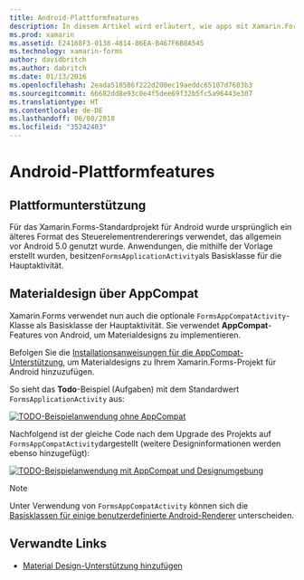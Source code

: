 ```yaml
---
title: Android-Plattformfeatures
description: In diesem Artikel wird erläutert, wie apps mit Xamarin.Forms Android-spezifische Funktionen hinzu, und Material Entwurf zu realisieren.
ms.prod: xamarin
ms.assetid: E24168F3-0138-4814-86EA-B467F6B8A545
ms.technology: xamarin-forms
author: davidbritch
ms.author: dabritch
ms.date: 01/13/2016
ms.openlocfilehash: 2eada518586f222d200ec19aeddc65107d7603b3
ms.sourcegitcommit: 66682dd8e93c0e4f5dee69f32b5fc5a96443e307
ms.translationtype: HT
ms.contentlocale: de-DE
ms.lasthandoff: 06/08/2018
ms.locfileid: "35242403"
---
```

# <a name="android-platform-features"></a>Android-Plattformfeatures

## <a name="platform-support"></a>Plattformunterstützung

Für das Xamarin.Forms-Standardprojekt für Android wurde ursprünglich ein älteres Format des Steuerelementrendererings verwendet, das allgemein vor Android 5.0 genutzt wurde. Anwendungen, die mithilfe der Vorlage erstellt wurden, besitzen`FormsApplicationActivity`als Basisklasse für die Hauptaktivität.

## <a name="material-design-via-appcompat"></a>Materialdesign über AppCompat

Xamarin.Forms verwendet nun auch die optionale `FormsAppCompatActivity`-Klasse als Basisklasse der Hauptaktivität. Sie verwendet **AppCompat**-Features von Android, um Materialdesigns zu implementieren.

Befolgen Sie die [Installationsanweisungen für die AppCompat-Unterstützung](appcompat.md), um Materialdesigns zu Ihrem Xamarin.Forms-Projekt für Android hinzuzufügen.

So sieht das **Todo**-Beispiel (Aufgaben) mit dem Standardwert `FormsApplicationActivity` aus:

[![](images/before-appcompat-sml.png "TODO-Beispielanwendung ohne AppCompat")](images/before-appcompat.png#lightbox "TODO-Beispielanwendung ohne AppCompat")

Nachfolgend ist der gleiche Code nach dem Upgrade des Projekts auf `FormsAppCompatActivity`dargestellt (weitere Designinformationen werden ebenso hinzugefügt):

[![](images/post-appcompat-sml.png "TODO-Beispielanwendung mit AppCompat und Designumgebung")](images/post-appcompat.png#lightbox "TODO-Beispielanwendung mit AppCompat und Designs")

> [!NOTE]
> Unter Verwendung von `FormsAppCompatActivity` können sich die [Basisklassen für einige benutzerdefinierte Android-Renderer](~/xamarin-forms/app-fundamentals/custom-renderer/renderers.md) unterscheiden.


## <a name="related-links"></a>Verwandte Links

- [Material Design-Unterstützung hinzufügen](appcompat.md)
